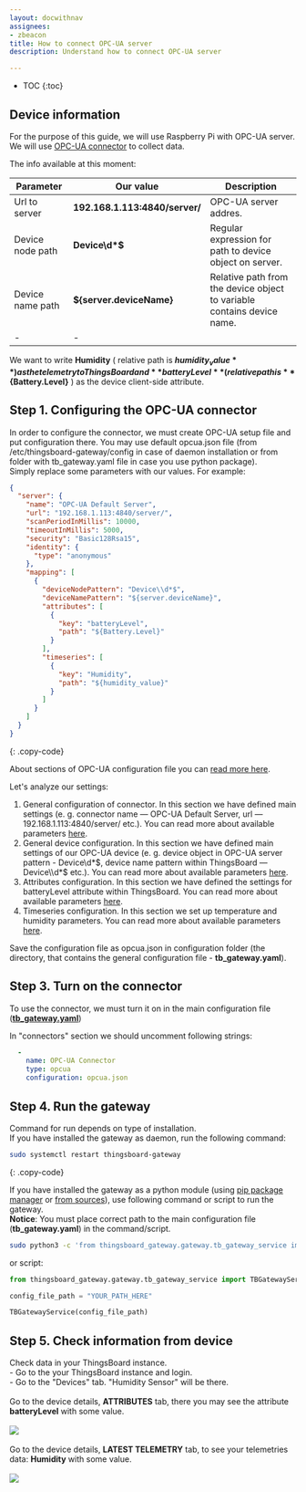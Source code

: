 ```yaml
---
layout: docwithnav
assignees:
- zbeacon
title: How to connect OPC-UA server
description: Understand how to connect OPC-UA server

---
```


* TOC
{:toc}

## Device information

For the purpose of this guide, we will use Raspberry Pi with OPC-UA server.  
We will use [OPC-UA connector](/docs/iot-gateway/config/opc-ua/) to collect data.  

The info available at this moment:  


| Parameter             | Our value                         | **Description**                                                           |
|-|-|-|
| Url to server         | **192.168.1.113:4840/server/**    | OPC-UA server addres.                                                     |
| Device node path      | **Device\d\*$**                   | Regular expression for path to device object on server.                   |
| Device name path      | **${server.deviceName}**          | Relative path from the device object to variable contains device name.    | 
|-|-|

We want to write **Humidity** ( relative path is **${humidity_value}** ) as the telemetry to ThingsBoard and **batteryLevel** ( relative path is **${Battery.Level}** ) as the device client-side attribute.      



## Step 1. Configuring the OPC-UA connector

In order to configure the connector, we must create OPC-UA setup file and put configuration there.
You may use default opcua.json file (from /etc/thingsboard-gateway/config in case of daemon installation or from folder with tb_gateway.yaml file in case you use python package).  
Simply replace some parameters with our values.
For example: 

```json
{
  "server": {
    "name": "OPC-UA Default Server",
    "url": "192.168.1.113:4840/server/",
    "scanPeriodInMillis": 10000,
    "timeoutInMillis": 5000,
    "security": "Basic128Rsa15",
    "identity": {
      "type": "anonymous"
    },
    "mapping": [
      {
        "deviceNodePattern": "Device\\d*$",
        "deviceNamePattern": "${server.deviceName}",
        "attributes": [
          {
            "key": "batteryLevel",
            "path": "${Battery.Level}"
          }
        ],
        "timeseries": [
          {
            "key": "Humidity",
            "path": "${humidity_value}"
          }
        ]
      }
    ]
  }
}
```
{: .copy-code}

  
About sections of OPC-UA configuration file you can [read more here](/docs/iot-gateway/config/opc-ua/).  

Let's analyze our settings:

1. General configuration of connector. In this section we have defined main settings (e. g. connector name — OPC-UA Default Server, url — 192.168.1.113:4840/server/ etc.). You can read more about available parameters [here](/docs/iot-gateway/config/opc-ua/#section-server).  
2. General device configuration. In this section we have defined main settings of our OPC-UA device (e. g. device object in OPC-UA server pattern - Device\\d*$, device name pattern within ThingsBoard — Device\\d*$ etc.). You can read more about available parameters [here](/docs/iot-gateway/config/opc-ua/#section-mapping).  
3. Attributes configuration. In this section we have defined the settings for batteryLevel attribute within ThingsBoard. You can read more about available parameters [here](/docs/iot-gateway/config/opc-ua/#subsection-attributes).  
4. Timeseries configuration. In this section we set up temperature and humidity parameters. You can read more about available parameters [here](/docs/iot-gateway/config/opc-ua/#subsection-timeseries).  

Save the configuration file as opcua.json in configuration folder (the directory, that contains the general configuration file - **tb_gateway.yaml**).  

## Step 3. Turn on the connector 

To use the connector, we must turn it on in the main configuration file (**[tb_gateway.yaml](/docs/iot-gateway/configuration/#connectors-configuration)**)

In "connectors" section we should uncomment following strings:

```yaml
  -
    name: OPC-UA Connector
    type: opcua
    configuration: opcua.json
```

## Step 4. Run the gateway
  
Command for run depends on type of installation.  
If you have installed the gateway as daemon, run the following command:  
```bash
sudo systemctl restart thingsboard-gateway
```  
{: .copy-code}

If you have installed the gateway as a python module (using [pip package manager](/docs/iot-gateway/install/pip-installation/) or [from sources](/docs/iot-gateway/install/source-installation/)), use following command or script to run the gateway.  
**Notice**: You must place correct path to the main configuration file (**tb_gateway.yaml**) in the command/script.  

```bash
sudo python3 -c 'from thingsboard_gateway.gateway.tb_gateway_service import TBGatewayService; TBGatewayService("YOUR_PATH_HERE")'
```

or script:

```python
from thingsboard_gateway.gateway.tb_gateway_service import TBGatewayService 

config_file_path = "YOUR_PATH_HERE"

TBGatewayService(config_file_path)
```

## Step 5. Check information from device

Check data in your ThingsBoard instance.  
    - Go to the your ThingsBoard instance and login.  
    - Go to the "Devices" tab. "Humidity Sensor" will be there.
<br>    
Go to the device details, **ATTRIBUTES** tab, there you may see the attribute **batteryLevel** with some value.  
<br>
    ![](https://img.thingsboard.io/gateway/opcua-sensor-attributes.png)
<br><br>
Go to the device details, **LATEST TELEMETRY** tab, to see your telemetries data: **Humidity** with some value.  
<br>
![](https://img.thingsboard.io/gateway/opcua-sensor-telemetry.png)
